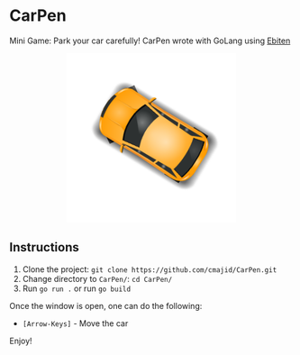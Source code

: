 # CarPen
Mini Game: Park your car carefully!
CarPen wrote with GoLang using [Ebiten](https://github.com/hajimehoshi/ebiten)


<p align="center">
  <img width="300" height="300" src="./Screen_Shot.png">
</p>

## Instructions

1. Clone the project: `git clone https://github.com/cmajid/CarPen.git`
2. Change directory to `CarPen/`: `cd CarPen/`
3. Run `go run .` or run `go build` 

Once the window is open, one can do the following:

* `[Arrow-Keys]` - Move the car

Enjoy!
